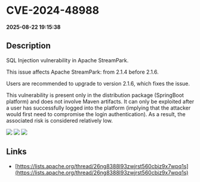 # CVE-2024-48988

**2025-08-22 19:15:38**

## Description
SQL Injection vulnerability in Apache StreamPark.

This issue affects Apache StreamPark: from 2.1.4 before 2.1.6.

Users are recommended to upgrade to version 2.1.6, which fixes the issue.


This vulnerability is present only in the distribution package (SpringBoot platform) and does not involve Maven artifacts.
It can only be exploited after a user has successfully logged into the platform (implying that the attacker would first need to compromise the login authentication). 
As a result, the associated risk is considered relatively low.

![](https://img.shields.io/static/v1?label=Score&message=7.6&color=red)
![](https://img.shields.io/static/v1?label=Severity&message=HIGH&color=red)
![](https://img.shields.io/static/v1?label=CWE&message=SQL&color=green)

## Links
- [https://lists.apache.org/thread/26ng8388l93zwjrst560cbjz9x7wpq1s](https://lists.apache.org/thread/26ng8388l93zwjrst560cbjz9x7wpq1s)
